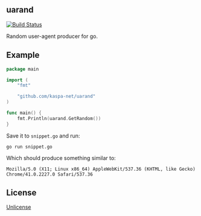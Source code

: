 uarand
----------------

[![Build Status](https://travis-ci.org/kaspa-net/uarand.svg?branch=master)](https://travis-ci.org/kaspa-net/uarand)

Random user-agent producer for go.

## Example

``` go
package main

import (
	"fmt"

	"github.com/kaspa-net/uarand"
)

func main() {
	fmt.Println(uarand.GetRandom())
}
```

Save it to `snippet.go` and run:

``` shell
go run snippet.go
```

Which should produce something similar to:

``` text
Mozilla/5.0 (X11; Linux x86_64) AppleWebKit/537.36 (KHTML, like Gecko) Chrome/41.0.2227.0 Safari/537.36
```

## License

[Unlicense](https://unlicense.org/)
